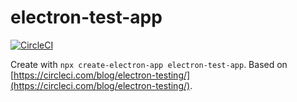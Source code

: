 # electron-test-app

[![CircleCI](https://circleci.com/gh/wsw0108/electron-test-app.svg?style=shield)](https://circleci.com/gh/wsw0108/electron-test-app)

Create with `npx create-electron-app electron-test-app`.
Based on [https://circleci.com/blog/electron-testing/](https://circleci.com/blog/electron-testing/).
